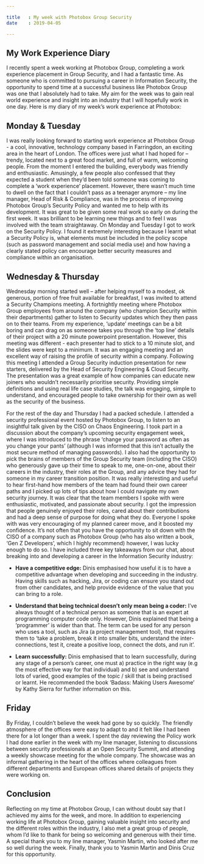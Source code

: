 ```yaml
---

title   : My week with Photobox Group Security
date    : 2019-04-05

---
```


## My Work Experience Diary

I recently spent a week working at Photobox Group, completing a work experience placement in Group Security, and I had a fantastic time.
As someone who is committed to pursuing a career in Information Security, the opportunity to spend time at a successful business like Photobox Group was one that I absolutely had to take. 
My aim for the week was to gain real world experience and insight into an industry that I will hopefully work in one day.
Here is my diary of my week’s work experience at Photobox:

## Monday & Tuesday

I was really looking forward to starting work experience at Photobox Group - a cool, innovative, technology company based in Farringdon, an exciting area in the heart of London.
The offices were just what I had hoped for – trendy, located next to a great food market, and full of warm, welcoming people. From the moment I entered the building, everybody was friendly and enthusiastic. Amusingly, a few people also confessed that they expected a student when they’d been told someone was coming to complete a ‘work experience’ placement. However, there wasn’t much time to dwell on the fact that I couldn’t pass as a teenager anymore – my line manager, Head of Risk & Compliance, was in the process of improving Photobox Group’s Security Policy and wanted me to help with its development.
It was great to be given some real work so early on during the first week.  It was brilliant to be learning new things and to feel I was involved with the team straightaway.
On Monday and Tuesday I got to work on the Security Policy. I found it extremely interesting because I learnt what a Security Policy is, what elements must be included in the policy scope (such as password management and social media use) and how having a clearly stated policy can encourage better security measures and compliance within an organisation. 

## Wednesday & Thursday
Wednesday morning started well – after helping myself to a modest, ok generous, portion of free fruit available for breakfast, I was invited to attend a Security Champions meeting. A fortnightly meeting where Photobox Group employees from around the company (who champion Security within their departments) gather to listen to Security updates which they then pass on to their teams. From my experience, ‘update’ meetings can be a bit boring and can drag on as someone takes you through the ‘top line’ details of their project with a 20 minute powerpoint presentation. However, this meeting was different - each presenter had to stick to a 10 minute slot, and the slides were kept to a minimum. It was an engaging meeting and an excellent way of raising the profile of security within a company.
Following this meeting I attended a Group Security induction presentation for new starters, delivered by the Head of Security Engineering & Cloud Security. The presentation was a great example of how companies can educate new joiners who wouldn’t necessarily prioritise security. Providing simple definitions and using real life case studies, the talk was engaging, simple to understand, and encouraged people to take ownership for their own as well as the security of the business. 

For the rest of the day and Thursday I had a packed schedule. I attended a security professional event hosted by Photobox Group, to listen to an insightful talk given by the CISO on Chaos Engineering. I took part in a discussion about the company’s upcoming security engagement week, where I was introduced to the phrase ‘change your password as often as you change your pants’ (although I was informed that this isn’t actually the most secure method of managing passwords). I also had the opportunity to pick the brains of members of the Group Security team (including the CISO) who generously gave up their time to speak to me, one-on-one, about their careers in the industry, their roles at the Group, and any advice they had for someone in my career transition position.
It was really interesting and useful to hear first-hand how members of the team had found their own  career paths and I picked up lots of tips about how I could navigate my own security journey. It was clear that the team members I spoke with were enthusiastic, motivated, and passionate about security. I got the impression that people genuinely enjoyed their roles, cared about their contributions and had a deep sense of purpose for doing what they do. Everyone I spoke with was very encouraging of my planned career move, and it boosted my confidence.
It’s not often that you have the opportunity to sit down with the CISO of a company such as Photobox Group (who has also written a book, ‘Gen Z Developers’, which I highly recommend) however, I was lucky enough to do so. I have included three key takeaways from our chat, about breaking into and developing a career in the Information Security industry:
*  **Have a competitive edge:** Dinis emphasised how useful it is to have a competitive advantage when developing and succeeding in the industry. Having skills such as hacking, Jira, or coding  can ensure you stand out from other candidates, and help provide evidence of the value that you can bring to a role.

* **Understand that being technical doesn’t only mean being a coder:** I’ve always thought of a technical person as someone that is an expert at programming computer code only. However, Dinis explained that being a ‘programmer’ is wider than that. The term can be used for any person who uses a tool, such as Jira (a project management tool), that requires them to ‘take a problem, break it into smaller bits, understand the inter-connections, test it, create a positive loop, connect the dots, and run it’.

* **Learn successfully:** Dinis emphasised that to learn successfully, during any stage of a person’s career, one must a) practice in the right way (e.g the most effective way for that individual) and b) see and understand lots of varied, good examples of the topic / skill that is being practised or learnt. He recommended the book ‘Badass: Making Users Awesome’ by Kathy Sierra for further information on this.

## Friday
By Friday, I couldn’t believe the week had gone by so quickly. The friendly atmosphere of the offices were easy to adapt to and it felt like I had been there for a lot longer than a week.
I spent the day reviewing the Policy work I had done earlier in the week with my line manager, listening to discussions between security professionals at an Open Security Summit, and attending a weekly showcase meeting for the whole company. The showcase was an informal gathering in the heart of the offices where colleagues from different departments and European offices shared details of projects they were working on.

## Conclusion
Reflecting on my time at Photobox Group, I can without doubt say that I achieved my aims for the week, and more. In addition to experiencing working life at Photobox Group, gaining valuable insight into security and the different roles within the industry, I also met a great group of people, whom I’d like to thank for being so welcoming and generous with their time. A special thank you to my line manager, Yasmin Martin, who looked after me so well during the week. 
Finally, thank you to Yasmin Martin and Dinis Cruz for this opportunity.
